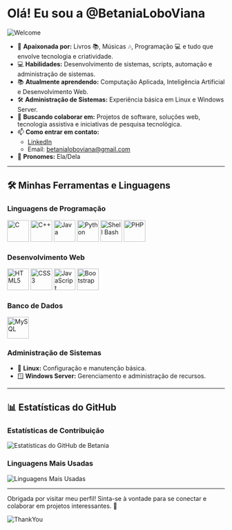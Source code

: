 # Olá! Eu sou a @BetaniaLoboViana  

![Welcome](https://user-images.githubusercontent.com/99263590/196820950-39b89756-9722-4a63-b801-e1df29bc4d06.gif)  

- 🐾 **Apaixonada por:** Livros 📚, Músicas 🎶, Programação 💻 e tudo que envolve tecnologia e criatividade.  
- 💻 **Habilidades:** Desenvolvimento de sistemas, scripts, automação e administração de sistemas.  
- 📚 **Atualmente aprendendo:** Computação Aplicada, Inteligência Artificial e Desenvolvimento Web.  
- 🛠️ **Administração de Sistemas:** Experiência básica em Linux e Windows Server.  
- 🤝 **Buscando colaborar em:** Projetos de software, soluções web, tecnologia assistiva e iniciativas de pesquisa tecnológica.  
- 📫 **Como entrar em contato:**  
  - [LinkedIn](https://www.linkedin.com/in/betânia-lobo-viana-8003281a4)  
  - Email: betanialoboviana@gmail.com  
- 🌼 **Pronomes:** Ela/Dela  

---

## 🛠️ Minhas Ferramentas e Linguagens  

### **Linguagens de Programação**  
<div>
  <img src="https://cdn.jsdelivr.net/gh/devicons/devicon/icons/c/c-original.svg" style="width:50px;height:50px;" alt="C"/>
  <img src="https://cdn.jsdelivr.net/gh/devicons/devicon/icons/cplusplus/cplusplus-original.svg" style="width:50px;height:50px;" alt="C++"/>
  <img src="https://cdn.jsdelivr.net/gh/devicons/devicon/icons/java/java-original.svg" style="width:50px;height:50px;" alt="Java"/>
  <img src="https://cdn.jsdelivr.net/gh/devicons/devicon/icons/python/python-original.svg" style="width:50px;height:50px;" alt="Python"/>
  <img src="https://cdn.jsdelivr.net/gh/devicons/devicon/icons/bash/bash-original.svg" style="width:50px;height:50px;" alt="Shell Bash"/>
  <img src="https://cdn.jsdelivr.net/gh/devicons/devicon/icons/php/php-original.svg" style="width:50px;height:50px;" alt="PHP"/>
</div>

### **Desenvolvimento Web**  
<div>
  <img src="https://cdn.jsdelivr.net/gh/devicons/devicon/icons/html5/html5-original.svg" style="width:50px;height:50px;" alt="HTML5"/>
  <img src="https://cdn.jsdelivr.net/gh/devicons/devicon/icons/css3/css3-original.svg" style="width:50px;height:50px;" alt="CSS3"/>
  <img src="https://cdn.jsdelivr.net/gh/devicons/devicon/icons/javascript/javascript-original.svg" style="width:50px;height:50px;" alt="JavaScript"/>
  <img src="https://cdn.jsdelivr.net/gh/devicons/devicon/icons/bootstrap/bootstrap-original.svg" style="width:50px;height:50px;" alt="Bootstrap"/>
</div>

### **Banco de Dados**  
<div>
  <img src="https://cdn.jsdelivr.net/gh/devicons/devicon/icons/mysql/mysql-original.svg" style="width:50px;height:50px;" alt="MySQL"/>
</div>

### **Administração de Sistemas**  
- 🐧 **Linux:** Configuração e manutenção básica.  
- 🪟 **Windows Server:** Gerenciamento e administração de recursos.  

---

## 📊 Estatísticas do GitHub  

### **Estatísticas de Contribuição**  
![Estatísticas do GitHub de Betania](https://github-readme-stats.vercel.app/api?username=BetaniaLoboViana&show_icons=true&theme=cute)  

### **Linguagens Mais Usadas**  
![Linguagens Mais Usadas](https://github-readme-stats.vercel.app/api/top-langs/?username=BetaniaLoboViana&layout=compact&theme=cute&langs_count=10)

---


Obrigada por visitar meu perfil! Sinta-se à vontade para se conectar e colaborar em projetos interessantes. 🌟

![ThankYou](https://user-images.githubusercontent.com/99263590/196821181-43f0c03a-bcb1-46af-8012-5c1c0e04b087.gif)

